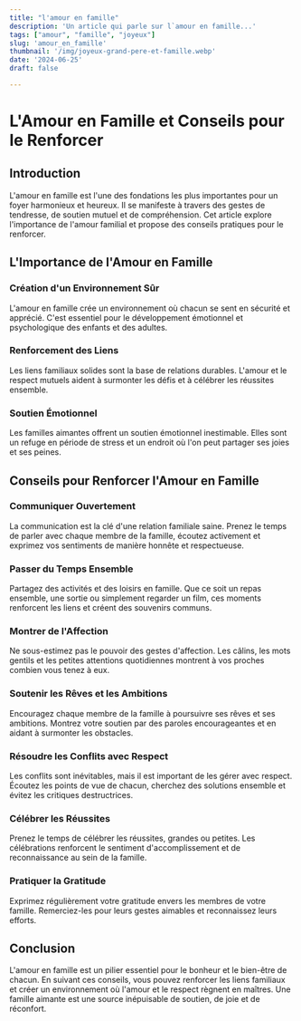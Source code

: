 ```yaml
---
title: "l'amour en famille" 
description: 'Un article qui parle sur l`amour en famille...' 
tags: ["amour", "famille", "joyeux"]
slug: 'amour_en_famille'
thumbnail: '/img/joyeux-grand-pere-et-famille.webp'
date: '2024-06-25'
draft: false

---
```



# L'Amour en Famille et Conseils pour le Renforcer

## Introduction

L'amour en famille est l'une des fondations les plus importantes pour un foyer harmonieux et heureux. Il se manifeste à travers des gestes de tendresse, de soutien mutuel et de compréhension. Cet article explore l'importance de l'amour familial et propose des conseils pratiques pour le renforcer.

## L'Importance de l'Amour en Famille

### Création d'un Environnement Sûr

L'amour en famille crée un environnement où chacun se sent en sécurité et apprécié. C'est essentiel pour le développement émotionnel et psychologique des enfants et des adultes.

### Renforcement des Liens

Les liens familiaux solides sont la base de relations durables. L'amour et le respect mutuels aident à surmonter les défis et à célébrer les réussites ensemble.

### Soutien Émotionnel

Les familles aimantes offrent un soutien émotionnel inestimable. Elles sont un refuge en période de stress et un endroit où l'on peut partager ses joies et ses peines.

## Conseils pour Renforcer l'Amour en Famille

### Communiquer Ouvertement

La communication est la clé d'une relation familiale saine. Prenez le temps de parler avec chaque membre de la famille, écoutez activement et exprimez vos sentiments de manière honnête et respectueuse.

### Passer du Temps Ensemble

Partagez des activités et des loisirs en famille. Que ce soit un repas ensemble, une sortie ou simplement regarder un film, ces moments renforcent les liens et créent des souvenirs communs.

### Montrer de l'Affection

Ne sous-estimez pas le pouvoir des gestes d'affection. Les câlins, les mots gentils et les petites attentions quotidiennes montrent à vos proches combien vous tenez à eux.

### Soutenir les Rêves et les Ambitions

Encouragez chaque membre de la famille à poursuivre ses rêves et ses ambitions. Montrez votre soutien par des paroles encourageantes et en aidant à surmonter les obstacles.

### Résoudre les Conflits avec Respect

Les conflits sont inévitables, mais il est important de les gérer avec respect. Écoutez les points de vue de chacun, cherchez des solutions ensemble et évitez les critiques destructrices.

### Célébrer les Réussites

Prenez le temps de célébrer les réussites, grandes ou petites. Les célébrations renforcent le sentiment d'accomplissement et de reconnaissance au sein de la famille.

### Pratiquer la Gratitude

Exprimez régulièrement votre gratitude envers les membres de votre famille. Remerciez-les pour leurs gestes aimables et reconnaissez leurs efforts.

## Conclusion

L'amour en famille est un pilier essentiel pour le bonheur et le bien-être de chacun. En suivant ces conseils, vous pouvez renforcer les liens familiaux et créer un environnement où l'amour et le respect règnent en maîtres. Une famille aimante est une source inépuisable de soutien, de joie et de réconfort.

